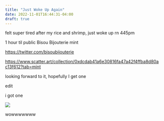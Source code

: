 ```yaml
---
title: "Just Woke Up Again"
date: 2022-11-01T16:44:31-04:00
draft: true
---
```


felt super tired after my rice and shrimp, just woke up rn 445pm   

1 hour til public Bisou Bijouterie mint  


https://twitter.com/bisoubijouterie  

https://www.scatter.art/collection/0xdcdab41a6e30816fa47a42f4ffba8d80ac13f612?tab=mint  


looking forward to it, hopefully I get one

edit  

i got one  

![](/47.webp)

wowwwwwww